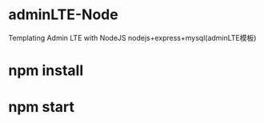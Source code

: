 # adminLTE-Node
Templating Admin LTE with NodeJS
nodejs+express+mysql(adminLTE模板)

# npm install 

# npm start 

